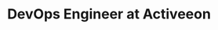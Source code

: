 ---
layout: job
title: DevOps Engineer at Activeeon
company: Activeeon
published: false

job_tags:
    - Java
    - Cloud
    - AI
    - Machine Learning
    - CDI

location:
    city: Sophia Antipolis, France
    type: on-site

position_type: Full-time
contract_type: CDI

salary_range: Competitive, based on experience

application_url: https://www.activeeon.com/about/careers/

date_posted: 2024-11-01
expiration_date: 2025-01-01

description: >
    Join Activeeon's innovative team to develop cutting-edge AI orchestration and workflow automation solutions. As a Senior Java Developer, you'll play a crucial role in enhancing our ProActive AI Orchestration platform, helping clients deploy and scale machine learning workflows across diverse infrastructures.

responsibilities:
    - Design and implement robust, scalable features for our AI orchestration platform
    - Collaborate with cross-functional teams to integrate machine learning pipelines
    - Optimize performance and scalability of distributed computing systems
    - Contribute to the development of our open-source projects
    - Mentor junior developers and participate in code reviews

requirements:
    - 5+ years of experience in Java development
    - Strong understanding of distributed systems and cloud computing
    - Experience with AI/ML technologies and workflows
    - Familiarity with container technologies (e.g., Docker, Kubernetes)
    - Excellent problem-solving skills and attention to detail
    - Proficiency in English (French is a plus but not required)

nice_to_have:
    - Experience with big data technologies (Hadoop, Spark)
    - Knowledge of workflow orchestration tools
    - Contributions to open-source projects
    - Background in high-performance computing (HPC)

benefits:
    - Opportunity to work on cutting-edge AI and automation technologies
    - Participation in international conferences and events
    - Flexible remote work options
    - Competitive salary and benefits package
    - Collaborative and innovative work environment

how_to_apply: >
    If you're passionate about AI, automation, and distributed computing, ActiveEon wants to hear from you! Please submit your CV and a brief cover letter through ActiveEon's careers page, highlighting your relevant experience and why you're excited to join Activeeon.
---